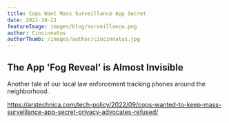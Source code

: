```yaml
---
title: Cops Want Mass Surveillance App Secret
date: 2021-10-21
featureImage: images/blog/surveillance.png
author: Cincinnatus
authorThumb: /images/author/cincinnatus.jpg
---
```


## The App 'Fog Reveal' is Almost Invisible

Another tale of our local law enforcement tracking phones around the neighborhood.

https://arstechnica.com/tech-policy/2022/09/cops-wanted-to-keep-mass-surveillance-app-secret-privacy-advocates-refused/

